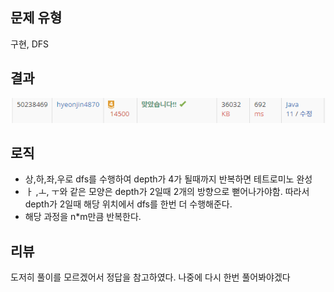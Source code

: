 ## 문제 유형
구현, DFS
## 결과
![img.png](img.png)
## 로직
- 상,하,좌,우로 dfs를 수행하여 depth가 4가 될때까지 반복하면 테트로미노 완성
- ㅏ ,ㅗ, ㅜ와 같은 모양은 depth가 2일때 2개의 방향으로 뻗어나가야함. 따라서 depth가 2일때 해당 위치에서 dfs를 한번 더 수행해준다.
- 해당 과정을 n*m만큼 반복한다.
## 리뷰
도저히 풀이를 모르겠어서 정답을 참고하였다. 나중에 다시 한번 풀어봐야겠다
